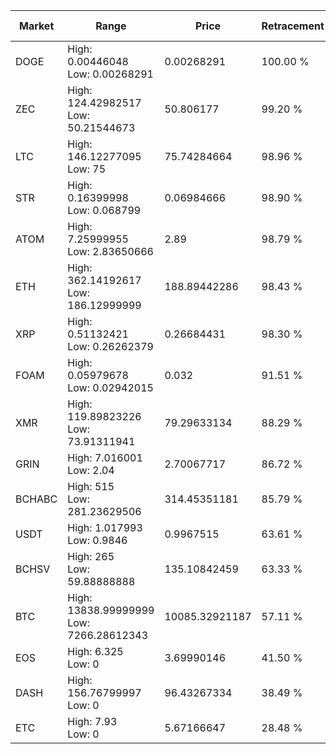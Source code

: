 | Market | Range | Price| Retracement | Doubles to 50% |
| --- | --- | --- | --- | --- |
| DOGE | High: 0.00446048<br />Low: 0.00268291 | 0.00268291 | 100.00 % | 1.33 |
| ZEC | High: 124.42982517<br />Low: 50.21544673 | 50.806177 | 99.20 % | 1.72 |
| LTC | High: 146.12277095<br />Low: 75 | 75.74284664 | 98.96 % | 1.46 |
| STR | High: 0.16399998<br />Low: 0.068799 | 0.06984666 | 98.90 % | 1.67 |
| ATOM | High: 7.25999955<br />Low: 2.83650666 | 2.89 | 98.79 % | 1.75 |
| ETH | High: 362.14192617<br />Low: 186.12999999 | 188.89442286 | 98.43 % | 1.45 |
| XRP | High: 0.51132421<br />Low: 0.26262379 | 0.26684431 | 98.30 % | 1.45 |
| FOAM | High: 0.05979678<br />Low: 0.02942015 | 0.032 | 91.51 % | 1.39 |
| XMR | High: 119.89823226<br />Low: 73.91311941 | 79.29633134 | 88.29 % | 1.22 |
| GRIN | High: 7.016001<br />Low: 2.04 | 2.70067717 | 86.72 % | 1.68 |
| BCHABC | High: 515<br />Low: 281.23629506 | 314.45351181 | 85.79 % | 1.27 |
| USDT | High: 1.017993<br />Low: 0.9846 | 0.9967515 | 63.61 % | 1.00 |
| BCHSV | High: 265<br />Low: 59.88888888 | 135.10842459 | 63.33 % | 1.20 |
| BTC | High: 13838.99999999<br />Low: 7266.28612343 | 10085.32921187 | 57.11 % | 1.05 |
| EOS | High: 6.325<br />Low: 0 | 3.69990146 | 41.50 % | 0.00 |
| DASH | High: 156.76799997<br />Low: 0 | 96.43267334 | 38.49 % | 0.00 |
| ETC | High: 7.93<br />Low: 0 | 5.67166647 | 28.48 % | 0.00 |
